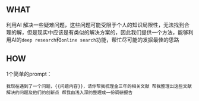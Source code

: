 ## WHAT
利用AI 解决一些疑难问题，这些问题可能受限于个人的知识局限性，无法找到合理的解，但是现实中应该是有类似的解决方案的，因此我们提供一个方法，能够利用AI的`deep research`和`online search`功能，帮忙尽可能的发掘最佳的思路

## HOW
1个简单的prompt：
```
我现在遇到了一个问题，{{问题内容}}，请你帮我梳理金三年的相关文献 帮我整理出这些文献解决的问题及他们的创新点 帮我由浅入深的整理成一份调研报告
```
